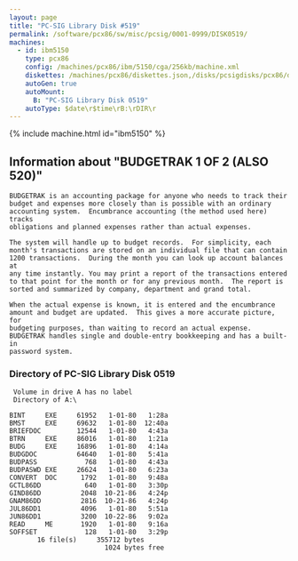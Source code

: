 ```yaml
---
layout: page
title: "PC-SIG Library Disk #519"
permalink: /software/pcx86/sw/misc/pcsig/0001-0999/DISK0519/
machines:
  - id: ibm5150
    type: pcx86
    config: /machines/pcx86/ibm/5150/cga/256kb/machine.xml
    diskettes: /machines/pcx86/diskettes.json,/disks/pcsigdisks/pcx86/diskettes.json
    autoGen: true
    autoMount:
      B: "PC-SIG Library Disk 0519"
    autoType: $date\r$time\rB:\rDIR\r
---
```


{% include machine.html id="ibm5150" %}

## Information about "BUDGETRAK 1 OF 2 (ALSO 520)"

    BUDGETRAK is an accounting package for anyone who needs to track their
    budget and expenses more closely than is possible with an ordinary
    accounting system.  Encumbrance accounting (the method used here) tracks
    obligations and planned expenses rather than actual expenses.
    
    The system will handle up to budget records.  For simplicity, each
    month's transactions are stored on an individual file that can contain
    1200 transactions.  During the month you can look up account balances at
    any time instantly. You may print a report of the transactions entered
    to that point for the month or for any previous month.  The report is
    sorted and summarized by company, department and grand total.
    
    When the actual expense is known, it is entered and the encumbrance
    amount and budget are updated.  This gives a more accurate picture, for
    budgeting purposes, than waiting to record an actual expense.
    BUDGETRAK handles single and double-entry bookkeeping and has a built-in
    password system.

### Directory of PC-SIG Library Disk 0519

     Volume in drive A has no label
     Directory of A:\

    BINT     EXE     61952   1-01-80   1:28a
    BMST     EXE     69632   1-01-80  12:40a
    BRIEFDOC         12544   1-01-80   4:43a
    BTRN     EXE     86016   1-01-80   1:21a
    BUDG     EXE     16896   1-01-80   4:14a
    BUDGDOC          64640   1-01-80   5:41a
    BUDPASS            768   1-01-80   4:43a
    BUDPASWD EXE     26624   1-01-80   6:23a
    CONVERT  DOC      1792   1-01-80   9:48a
    GCTL86DD           640   1-01-80   3:30p
    GIND86DD          2048  10-21-86   4:24p
    GNAM86DD          2816  10-21-86   4:24p
    JUL86DD1          4096   1-01-80   5:51a
    JUN86DD1          3200  10-22-86   9:02a
    READ     ME       1920   1-01-80   9:16a
    SOFFSET            128   1-01-80   3:29p
           16 file(s)     355712 bytes
                            1024 bytes free
